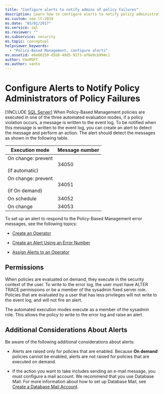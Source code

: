 ```yaml
---
title: "Configure alerts to notify admins of policy failures"
description: Learn how to configure alerts to notify policy administrators when a SQL Server fails a policy evaluation.
ms.custom: seo-lt-2019
ms.date: "03/01/2017"
ms.service: sql
ms.reviewer: ""
ms.subservice: security
ms.topic: conceptual
helpviewer_keywords: 
  - "Policy-Based Management, configure alerts"
ms.assetid: e8e60159-d5b0-49d5-91f3-af8e9cb994c1
author: VanMSFT
ms.author: vanto
---
```

# Configure Alerts to Notify Policy Administrators of Policy Failures
 [!INCLUDE [SQL Server](../../includes/applies-to-version/sqlserver.md)]
  When Policy-Based Management policies are executed in one of the three automated evaluation modes, if a policy violation occurs, a message is written to the event log. To be notified when this message is written to the event log, you can create an alert to detect the message and perform an action. The alert should detect the messages as shown in the following table.  
  
|Execution mode|Message number|  
|--------------------|--------------------|  
|On change: prevent<br /><br /> (if automatic)|34050|  
|On change: prevent<br /><br /> (if On demand)|34051|  
|On schedule|34052|  
|On change|34053|  
  
 To set up an alert to respond to the Policy-Based Management error messages, see the following topics:  
  
-   [Create an Operator](../../ssms/agent/create-an-operator.md)  
  
-   [Create an Alert Using an Error Number](../../ssms/agent/create-an-alert-using-an-error-number.md)  
  
-   [Assign Alerts to an Operator](../../ssms/agent/assign-alerts-to-an-operator.md)  
  
## Permissions  
 When policies are evaluated on demand, they execute in the security context of the user. To write to the error log, the user must have ALTER TRACE permissions or be a member of the sysadmin fixed server role. Policies that are evaluated by a user that has less privileges will not write to the event log, and will not fire an alert.  
  
 The automated execution modes execute as a member of the sysadmin role. This allows the policy to write to the error log and raise an alert.  
  
## Additional Considerations About Alerts  
 Be aware of the following additional considerations about alerts:  
  
-   Alerts are raised only for policies that are enabled. Because **On demand** policies cannot be enabled, alerts are not raised for policies that are executed on demand.  
  
-   If the action you want to take includes sending an e-mail message, you must configure a mail account. We recommend that you use Database Mail. For more information about how to set up Database Mail, see [Create a Database Mail Account](../../relational-databases/database-mail/create-a-database-mail-account.md).  
  
  
